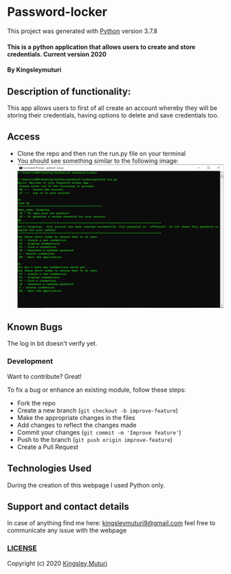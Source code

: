# Password-locker

This project was generated with [Python](https://github.com/python) version 3.7.8
  
#### This is a python application that allows users to create and store credentials. Current version 2020
</table>
</tr>
</td>

#### By **Kingsleymuturi**
  
## Description of functionality:
This app allows users to first of all create an account whereby they will be storing their credentials, having options to delete and save credentials too.
## Access
* Clone the repo and then run the run.py file on your terminal
* You should see something similar to the following image:
![Password-locker python shell](Image/passapp.jpg)

## Known Bugs
The log in bit doesn't verify yet.
### Development
Want to contribute? Great!

To fix a bug or enhance an existing module, follow these steps:

- Fork the repo
- Create a new branch (`git checkout -b improve-feature`)
- Make the appropriate changes in the files
- Add changes to reflect the changes made
- Commit your changes (`git commit -m 'Improve feature'`)
- Push to the branch (`git push origin improve-feature`)
- Create a Pull Request 

## Technologies Used
During the creation of this webpage I used Python only.
## Support and contact details
In case of anything find me here: kingsleymuturi9@gmail.com feel free to communicate any issue with the webpage

### [LICENSE](https://github.com/Kingsleymuturi/Password-locker/blob/master/LICENSE)
Copyright (c) 2020 [Kingsley Muturi ](https://github.com/Kingsleymuturi)
